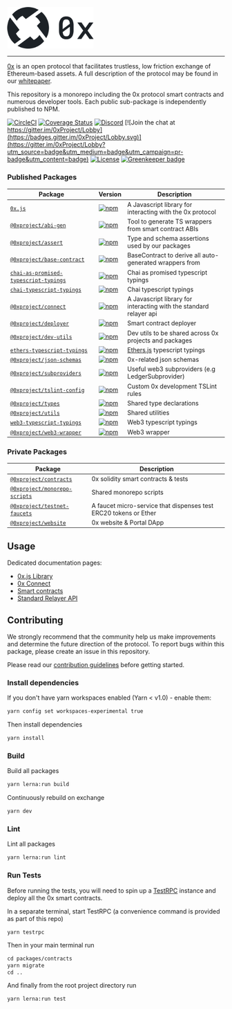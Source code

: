 <img src="https://github.com/0xProject/branding/blob/master/0x_Black_CMYK.png" width="200px" >

---

[0x][website-url] is an open protocol that facilitates trustless, low friction exchange of Ethereum-based assets. A full description of the protocol may be found in our [whitepaper][whitepaper-url].

This repository is a monorepo including the 0x protocol smart contracts and numerous developer tools. Each public sub-package is independently published to NPM.

[website-url]: https://0xproject.com/
[whitepaper-url]: https://0xproject.com/pdfs/0x_white_paper.pdf

[![CircleCI](https://circleci.com/gh/0xProject/0x-monorepo.svg?style=svg&circle-token=61bf7cd8c9b4e11b132089dfcffdd1be277d1e0c)](https://circleci.com/gh/0xProject/0x-monorepo)
[![Coverage Status](https://coveralls.io/repos/github/0xProject/0x-monorepo/badge.svg?branch=master&t=fp0cXD)](https://coveralls.io/github/0xProject/0x-monorepo?branch=master)
[![Discord](https://img.shields.io/badge/chat-rocket.chat-yellow.svg?style=flat)](https://chat.0xproject.com)
[![Join the chat at https://gitter.im/0xProject/Lobby](https://badges.gitter.im/0xProject/Lobby.svg)](https://gitter.im/0xProject/Lobby?utm_source=badge&utm_medium=badge&utm_campaign=pr-badge&utm_content=badge)
[![License](https://img.shields.io/badge/License-Apache%202.0-blue.svg)](https://opensource.org/licenses/Apache-2.0)
[![Greenkeeper badge](https://badges.greenkeeper.io/0xProject/0x-monorepo.svg?token=7c22e5c72acf39d3ead8d29c5d9bb38f9096df3e643024dcedd53ab732847be1&ts=1496426342666)](https://greenkeeper.io/)

### Published Packages

| Package                                                                                | Version                                                                                                                                           | Description                                                             |
| -------------------------------------------------------------------------------------- | ------------------------------------------------------------------------------------------------------------------------------------------------- | ----------------------------------------------------------------------- |
| [`0x.js`](/packages/0x.js)                                                             | [![npm](https://img.shields.io/npm/v/0x.js.svg)](https://www.npmjs.com/package/0x.js)                                                             | A Javascript library for interacting with the 0x protocol               |
| [`@0xproject/abi-gen`](/packages/abi-gen)                                              | [![npm](https://img.shields.io/npm/v/@0xproject/abi-gen.svg)](https://www.npmjs.com/package/@0xproject/abi-gen)                                   | Tool to generate TS wrappers from smart contract ABIs                   |
| [`@0xproject/assert`](/packages/assert)                                                | [![npm](https://img.shields.io/npm/v/@0xproject/assert.svg)](https://www.npmjs.com/package/@0xproject/assert)                                     | Type and schema assertions used by our packages                         |
| [`@0xproject/base-contract`](/packages/base-contract)                                  | [![npm](https://img.shields.io/npm/v/@0xproject/base-contract.svg)](https://www.npmjs.com/package/@0xproject/base-contract)                       | BaseContract to derive all auto-generated wrappers from                 |
| [`chai-as-promised-typescript-typings`](/packages/chai-as-promised-typescript-typings) | [![npm](https://img.shields.io/npm/v/chai-as-promised-typescript-typings.svg)](https://www.npmjs.com/package/chai-as-promised-typescript-typings) | Chai as promised typescript typings                                     |
| [`chai-typescript-typings`](/packages/chai-typescript-typings)                         | [![npm](https://img.shields.io/npm/v/chai-typescript-typings.svg)](https://www.npmjs.com/package/chai-typescript-typings)                         | Chai typescript typings                                                 |
| [`@0xproject/connect`](/packages/connect)                                              | [![npm](https://img.shields.io/npm/v/@0xproject/connect.svg)](https://www.npmjs.com/package/@0xproject/connect)                                   | A Javascript library for interacting with the standard relayer api      |
| [`@0xproject/deployer`](/packages/deployer)                                            | [![npm](https://img.shields.io/npm/v/@0xproject/deployer.svg)](https://www.npmjs.com/package/@0xproject/deployer)                                 | Smart contract deployer                                                 |
| [`@0xproject/dev-utils`](/packages/dev-utils)                                          | [![npm](https://img.shields.io/npm/v/@0xproject/dev-utils.svg)](https://www.npmjs.com/package/@0xproject/dev-utils)                               | Dev utils to be shared across 0x projects and packages                  |
| [`ethers-typescript-typings`](/packages/ethers-typescript-typings)                     | [![npm](https://img.shields.io/npm/v/@0xproject/deployer.svg)](https://www.npmjs.com/package/ethers-typescript-typings)                           | [Ethers.js](https://github.com/ethers-io/ethers.js/) typescript typings |
| [`@0xproject/json-schemas`](/packages/json-schemas)                                    | [![npm](https://img.shields.io/npm/v/@0xproject/json-schemas.svg)](https://www.npmjs.com/package/@0xproject/json-schemas)                         | 0x-related json schemas                                                 |
| [`@0xproject/subproviders`](/packages/subproviders)                                    | [![npm](https://img.shields.io/npm/v/@0xproject/subproviders.svg)](https://www.npmjs.com/package/@0xproject/subproviders)                         | Useful web3 subproviders (e.g LedgerSubprovider)                        |
| [`@0xproject/tslint-config`](/packages/tslint-config)                                  | [![npm](https://img.shields.io/npm/v/@0xproject/tslint-config.svg)](https://www.npmjs.com/package/@0xproject/tslint-config)                       | Custom 0x development TSLint rules                                      |
| [`@0xproject/types`](/packages/types)                                                  | [![npm](https://img.shields.io/npm/v/@0xproject/types.svg)](https://www.npmjs.com/package/@0xproject/types)                                       | Shared type declarations                                                |
| [`@0xproject/utils`](/packages/utils)                                                  | [![npm](https://img.shields.io/npm/v/@0xproject/utils.svg)](https://www.npmjs.com/package/@0xproject/utils)                                       | Shared utilities                                                        |
| [`web3-typescript-typings`](/packages/web3-typescript-typings)                         | [![npm](https://img.shields.io/npm/v/web3-typescript-typings.svg)](https://www.npmjs.com/package/web3-typescript-typings)                         | Web3 typescript typings                                                 |
| [`@0xproject/web3-wrapper`](/packages/web3-wrapper)                                    | [![npm](https://img.shields.io/npm/v/@0xproject/web3-wrapper.svg)](https://www.npmjs.com/package/@0xproject/web3-wrapper)                         | Web3 wrapper                                                            |

### Private Packages

| Package                                                     | Description                                                      |
| ----------------------------------------------------------- | ---------------------------------------------------------------- |
| [`@0xproject/contracts`](/packages/contracts)               | 0x solidity smart contracts & tests                              |
| [`@0xproject/monorepo-scripts`](/packages/monorepo-scripts) | Shared monorepo scripts                                          |
| [`@0xproject/testnet-faucets`](/packages/testnet-faucets)   | A faucet micro-service that dispenses test ERC20 tokens or Ether |
| [`@0xproject/website`](/packages/website)                   | 0x website & Portal DApp                                         |

## Usage

Dedicated documentation pages:

*   [0x.js Library](https://0xproject.com/docs/0xjs)
*   [0x Connect](https://0xproject.com/docs/connect)
*   [Smart contracts](https://0xproject.com/docs/contracts)
*   [Standard Relayer API](https://github.com/0xProject/standard-relayer-api/blob/master/README.md)

## Contributing

We strongly recommend that the community help us make improvements and determine the future direction of the protocol. To report bugs within this package, please create an issue in this repository.

Please read our [contribution guidelines](./CONTRIBUTING.md) before getting started.

### Install dependencies

If you don't have yarn workspaces enabled (Yarn < v1.0) - enable them:

```bash
yarn config set workspaces-experimental true
```

Then install dependencies

```bash
yarn install
```

### Build

Build all packages

```bash
yarn lerna:run build
```

Continuously rebuild on exchange

```bash
yarn dev
```

### Lint

Lint all packages

```bash
yarn lerna:run lint
```

### Run Tests

Before running the tests, you will need to spin up a [TestRPC](https://www.npmjs.com/package/ethereumjs-testrpc) instance and deploy all the 0x smart contracts.

In a separate terminal, start TestRPC (a convenience command is provided as part of this repo)

```bash
yarn testrpc
```

Then in your main terminal run

```
cd packages/contracts
yarn migrate
cd ..
```

And finally from the root project directory run

```bash
yarn lerna:run test
```
